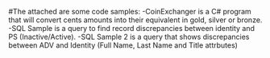 #The attached are some code samples:
-CoinExchanger is a C# program that will convert cents amounts into their equivalent in gold, silver or bronze.
-SQL Sample is a query to find record discrepancies between identity and PS (Inactive/Active).
-SQL Sample 2 is a query that shows discrepancies between ADV and Identity (Full Name, Last Name and Title attrbutes)

